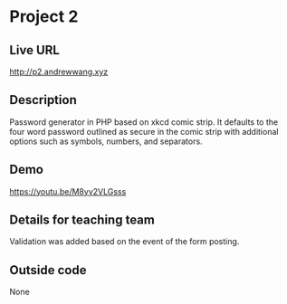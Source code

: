 # Project 2

## Live URL
<http://p2.andrewwang.xyz>

## Description
Password generator in PHP based on xkcd comic strip. It defaults to the four word password outlined as secure in the comic strip with additional options such as symbols, numbers, and separators.

## Demo
<https://youtu.be/M8yv2VLGsss>

## Details for teaching team
Validation was added based on the event of the form posting.

## Outside code
None